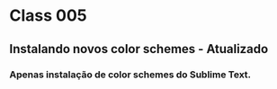 # Class 005

## Instalando novos color schemes - Atualizado

### Apenas instalação de color schemes do Sublime Text.